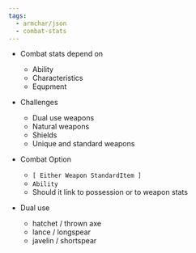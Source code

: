 ```yaml
---
tags:
  - armchar/json
  - combat-stats
---
```

+ Combat stats depend on
	+ Ability
	+ Characteristics
	+ Equpment
+ Challenges
	+ Dual use weapons
	+ Natural weapons
	+ Shields
	+ Unique and standard weapons
+ Combat Option
	+ `[ Either Weapon StandardItem ]`
	+ `Ability`
	+ Should it link to possession or to weapon stats

+ Dual use
	+ hatchet / thrown axe
	+ lance / longspear
	+ javelin / shortspear